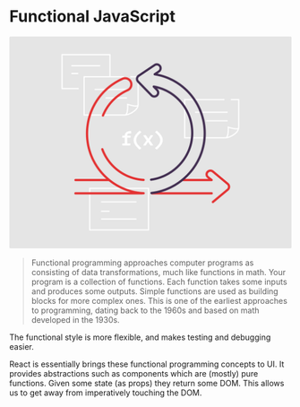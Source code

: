 # Functional JavaScript

![](../images/functional.jpg)

> Functional programming approaches computer programs as consisting of data transformations, much like functions in math. Your program is a collection of functions. Each function takes some inputs and produces some outputs. Simple functions are used as building blocks for more complex ones. This is one of the earliest approaches to programming, dating back to the 1960s and based on math developed in the 1930s.

The functional style is more flexible, and makes testing and debugging easier.

React is essentially brings these functional programming concepts to UI. It provides abstractions such as components which are (mostly) pure functions. Given some state (as props) they return some DOM. This allows us to get away from imperatively touching the DOM.
